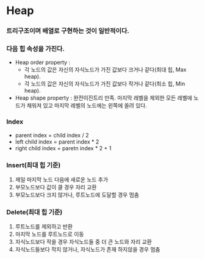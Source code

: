# Heap

### 트리구조이며 배열로 구현하는 것이 일반적이다.

### 다음 힙 속성을 가진다.
* Heap order property : 
  - 각 노드의 값은 자신의 자식노드가 가진 값보다 크거나 같다(최대 힙, Max heap). 
  - 각 노드의 값은 자신의 자식노드가 가진 값보다 작거나 같다(최소 힙, Min heap).
* Heap shape property : 완전이진트리 만족. 마지막 레벨을 제외한 모든 레벨에 노드가 채워져 있고 마지막 레벨의 노드에는 왼쪽에 쏠려 있다.
  
### Index
* parent index = child index / 2
* left child index = parent index * 2
* right child index = paretn index * 2 + 1

### Insert(최대 힙 기준)
1. 제일 마지막 노드 다음에 새로운 노드 추가
2. 부모노드보다 값이 클 경우 자리 교환
3. 부모노드보다 크지 않거나, 루트노드에 도달할 경우 멈춤

### Delete(최대 힙 기준)
1. 루트노드를 제외하고 반환
2. 마지막 노드를 루트노드로 이동
3. 자식노드보다 작을 경우 자식노드들 중 더 큰 노드와 자리 교환
4. 자식노드들보다 작지 않거나, 자식노드가 존재 하지않을 경우 멈춤
